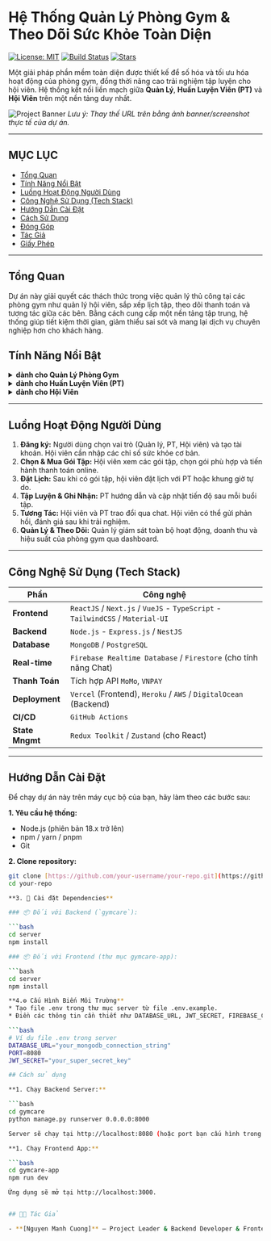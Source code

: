 # Hệ Thống Quản Lý Phòng Gym & Theo Dõi Sức Khỏe Toàn Diện

[![License: MIT](https://img.shields.io/badge/License-MIT-yellow.svg)](https://opensource.org/licenses/MIT)
[![Build Status](https://img.shields.io/badge/build-passing-brightgreen)](https://github.com/your-username/your-repo)
[![Stars](https://img.shields.io/github/stars/your-username/your-repo)](https://github.com/your-username/your-repo/stargazers)

Một giải pháp phần mềm toàn diện được thiết kế để số hóa và tối ưu hóa hoạt động của phòng gym, đồng thời nâng cao trải nghiệm tập luyện cho hội viên. Hệ thống kết nối liền mạch giữa **Quản Lý**, **Huấn Luyện Viên (PT)** và **Hội Viên** trên một nền tảng duy nhất.

![Project Banner](https://images.unsplash.com/photo-1571902943202-507ec2618e8f?crop=entropy&cs=tinysrgb&fit=max&fm=jpg&ixid=MnwxfDB8MXxyYW5kb218MHx8Z3ltLGludGVyaW9yLHdlaWdodHN8fHx8fHwxNzIzNTQyMzYy&ixlib=rb-4.0.3&q=80&utm_campaign=api-credit&utm_medium=referral&utm_source=unsplash_source&w=1080)
_Lưu ý: Thay thế URL trên bằng ảnh banner/screenshot thực tế của dự án._

---

## MỤC LỤC

- [Tổng Quan](#tổng-quan)
- [Tính Năng Nổi Bật](#tính-năng-nổi-bật)
- [Luồng Hoạt Động Người Dùng](#luồng-hoạt-động-người-dùng)
- [Công Nghệ Sử Dụng (Tech Stack)](#công-nghệ-sử-dụng-tech-stack)
- [Hướng Dẫn Cài Đặt](#hướng-dẫn-cài-đặt)
- [Cách Sử Dụng](#cách-sử-dụng)
- [Đóng Góp](#đóng-góp)
- [Tác Giả](#tác-giả)
- [Giấy Phép](#giấy-phép)

---

## Tổng Quan

Dự án này giải quyết các thách thức trong việc quản lý thủ công tại các phòng gym như quản lý hội viên, sắp xếp lịch tập, theo dõi thanh toán và tương tác giữa các bên. Bằng cách cung cấp một nền tảng tập trung, hệ thống giúp tiết kiệm thời gian, giảm thiểu sai sót và mang lại dịch vụ chuyên nghiệp hơn cho khách hàng.

## Tính Năng Nổi Bật

<details>
<summary><strong> dành cho Quản Lý Phòng Gym</strong></summary>

-   📊 **Thống Kê & Báo Cáo:** Xem báo cáo trực quan về doanh thu, số lượng hội viên mới, mức độ sử dụng phòng tập theo giờ/ngày/tháng.
-   📦 **Quản Lý Gói Tập:** Dễ dàng tạo, chỉnh sửa, và quản lý các gói tập (tháng, quý, năm) với giá, quyền lợi, và số buổi tập kèm PT.
-   👥 **Quản Lý Tài Khoản:** Quản lý thông tin và phân quyền cho các tài khoản Huấn luyện viên và Hội viên.
-   💬 **Hỗ Trợ & Tương Tác:** Nhận và xử lý các yêu cầu hỗ trợ từ hội viên qua hệ thống chat.

</details>

<details>
<summary><strong> dành cho Huấn Luyện Viên (PT)</strong></summary>

-   🗓️ **Quản Lý Lịch Tập:** Xem, duyệt, hoặc đề xuất thay đổi lịch hẹn từ hội viên.
-   📈 **Theo Dõi Tiến Độ:** Cập nhật các chỉ số cơ thể (cân nặng, cơ, mỡ) và tiến độ tập luyện của hội viên. Biểu đồ hóa quá trình để hội viên dễ theo dõi.
-   💬 **Chat Thời Gian Thực:** Tương tác, tư vấn và trả lời câu hỏi của hội viên mọi lúc mọi nơi qua Firebase Chat.

</details>

<details>
<summary><strong> dành cho Hội Viên</strong></summary>

-   👤 **Hồ Sơ Sức Khỏe:** Cung cấp thông tin sức khỏe ban đầu (chiều cao, cân nặng) và đặt ra mục tiêu tập luyện cá nhân.
-   📅 **Đặt Lịch Linh Hoạt:** Chủ động đặt lịch tập với PT hoặc chọn khung giờ tự tập phù hợp.
-   💳 **Thanh Toán Online:** Thanh toán gói tập tiện lợi qua **MoMo**, **VNPAY**, hoặc chuyển khoản ngân hàng và upload biên lai trực tiếp lên hệ thống.
-   🔔 **Nhắc Nhở & Thông Báo:** Không bao giờ bỏ lỡ buổi tập hay hạn gói tập với hệ thống thông báo tự động.
-   ⭐ **Đánh Giá & Phản Hồi:** Đánh giá chất lượng dịch vụ, PT và phòng gym để giúp cải thiện trải nghiệm chung.
-   📊 **Xem Tiến Độ Cá Nhân:** Theo dõi sự thay đổi của bản thân qua các biểu đồ tiến độ trực quan.

</details>

---

## Luồng Hoạt Động Người Dùng

1.  **Đăng ký:** Người dùng chọn vai trò (Quản lý, PT, Hội viên) và tạo tài khoản. Hội viên cần nhập các chỉ số sức khỏe cơ bản.
2.  **Chọn & Mua Gói Tập:** Hội viên xem các gói tập, chọn gói phù hợp và tiến hành thanh toán online.
3.  **Đặt Lịch:** Sau khi có gói tập, hội viên đặt lịch với PT hoặc khung giờ tự do.
4.  **Tập Luyện & Ghi Nhận:** PT hướng dẫn và cập nhật tiến độ sau mỗi buổi tập.
5.  **Tương Tác:** Hội viên và PT trao đổi qua chat. Hội viên có thể gửi phản hồi, đánh giá sau khi trải nghiệm.
6.  **Quản Lý & Theo Dõi:** Quản lý giám sát toàn bộ hoạt động, doanh thu và hiệu suất của phòng gym qua dashboard.

---

## Công Nghệ Sử Dụng (Tech Stack)

| Phần             | Công nghệ                                                                                               |
| ----------------- | ------------------------------------------------------------------------------------------------------- |
| **Frontend** | `ReactJS` / `Next.js` / `VueJS` - `TypeScript` - `TailwindCSS` / `Material-UI`                            |
| **Backend** | `Node.js` - `Express.js` / `NestJS`                                                                     |
| **Database** | `MongoDB` / `PostgreSQL`                                                                                |
| **Real-time** | `Firebase Realtime Database` / `Firestore` (cho tính năng Chat)                                         |
| **Thanh Toán** | Tích hợp API `MoMo`, `VNPAY`                                                                            |
| **Deployment** | `Vercel` (Frontend), `Heroku` / `AWS` / `DigitalOcean` (Backend)                                          |
| **CI/CD** | `GitHub Actions`                                                                                        |
| **State Mngmt** | `Redux Toolkit` / `Zustand` (cho React)                                                                 |

---

## Hướng Dẫn Cài Đặt

Để chạy dự án này trên máy cục bộ của bạn, hãy làm theo các bước sau:

**1. Yêu cầu hệ thống:**
* Node.js (phiên bản 18.x trở lên)
* npm / yarn / pnpm
* Git

**2. Clone repository:**
```bash
git clone [https://github.com/your-username/your-repo.git](https://github.com/your-username/your-repo.git)
cd your-repo

**3. 🧩 Cài đặt Dependencies**

### 📦 Đối với Backend (`gymcare`):

```bash
cd server
npm install

### 📦 Đối với Frontend (thư mục gymcare-app):

```bash
cd server
npm install

**4.⚙️ Cấu Hình Biến Môi Trường**
* Tạo file .env trong thư mục server từ file .env.example.
* Điền các thông tin cần thiết như DATABASE_URL, JWT_SECRET, FIREBASE_CONFIG, MOMO_API_KEY, etc.

```bash
# Ví dụ file .env trong server
DATABASE_URL="your_mongodb_connection_string"
PORT=8080
JWT_SECRET="your_super_secret_key"

## Cách sử dụng

**1. Chạy Backend Server:**

```bash
cd gymcare
python manage.py runserver 0.0.0.0:8000

Server sẽ chạy tại http://localhost:8080 (hoặc port bạn cấu hình trong .env).

**1. Chạy Frontend App:**

```bash
cd gymcare-app
npm run dev 

Ứng dụng sẽ mở tại http://localhost:3000.


## 👨‍💻 Tác Giả

- **[Nguyen Manh Cuong]** – Project Leader & Backend Developer & Frontend Developer – [GitHub Profile](https://github.com/nguyenmanhc261)



